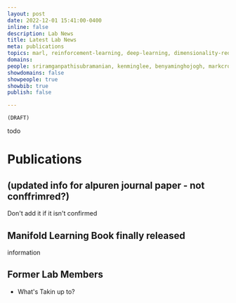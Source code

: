 ```yaml
---
layout: post
date: 2022-12-01 15:41:00-0400
inline: false
description: Lab News
title: Latest Lab News 
meta: publications
topics: marl, reinforcement-learning, deep-learning, dimensionality-reduction, mean-field-theory
domains: 
people: sriramganpathisubramanian, kenminglee, benyaminghojogh, markcrowley 
showdomains: false
showpeople: true
showbib: true
publish: false

---
```

`(DRAFT)`



todo


# Publications

## (updated info for alpuren journal paper - not conffrimred?)

Don't add it if it isn't confirmed

## Manifold Learning Book finally released

information

## Former Lab Members

- What's Takin up to?



